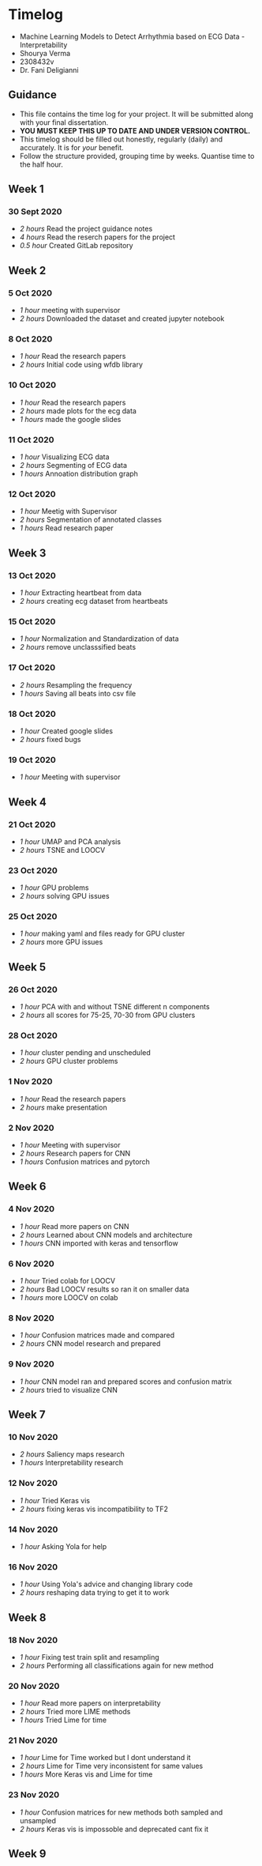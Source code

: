 # Timelog

* Machine Learning Models to Detect Arrhythmia based on ECG Data - Interpretability
* Shourya Verma
* 2308432v
* Dr. Fani Deligianni

## Guidance

* This file contains the time log for your project. It will be submitted along with your final dissertation.
* **YOU MUST KEEP THIS UP TO DATE AND UNDER VERSION CONTROL.**
* This timelog should be filled out honestly, regularly (daily) and accurately. It is for *your* benefit.
* Follow the structure provided, grouping time by weeks.  Quantise time to the half hour.

## Week 1

### 30 Sept 2020

* *2 hours* Read the project guidance notes
* *4 hours* Read the reserch papers for the project
* *0.5 hour* Created GitLab repository

## Week 2

### 5 Oct 2020

* *1 hour* meeting with supervisor
* *2 hours* Downloaded the dataset and created jupyter notebook

### 8 Oct 2020

* *1 hour* Read the research papers
* *2 hours* Initial code using wfdb library

### 10 Oct 2020

* *1 hour* Read the research papers
* *2 hours* made plots for the ecg data
* *1 hours* made the google slides

### 11 Oct 2020

* *1 hour* Visualizing ECG data 
* *2 hours* Segmenting  of ECG data
* *1 hours* Annoation distribution graph

### 12 Oct 2020

* *1 hour* Meetig with Supervisor
* *2 hours* Segmentation of annotated classes
* *1 hours* Read research paper

## Week 3

### 13 Oct 2020

* *1 hour* Extracting heartbeat from data
* *2 hours* creating ecg dataset from heartbeats


### 15 Oct 2020

* *1 hour* Normalization and Standardization of data
* *2 hours* remove unclasssified beats


### 17 Oct 2020

* *2 hours* Resampling the frequency
* *1 hours* Saving all beats into csv file

### 18 Oct 2020

* *1 hour* Created google slides
* *2 hours* fixed bugs

### 19 Oct 2020

* *1 hour* Meeting with supervisor

## Week 4

### 21 Oct 2020

* *1 hour* UMAP and PCA analysis
* *2 hours* TSNE and LOOCV

### 23 Oct 2020

* *1 hour* GPU problems
* *2 hours* solving GPU issues

### 25 Oct 2020

* *1 hour* making yaml and files ready for GPU cluster
* *2 hours* more GPU issues

## Week 5

### 26 Oct 2020

* *1 hour* PCA with and without TSNE different n components
* *2 hours* all scores for 75-25, 70-30 from GPU clusters

### 28 Oct 2020

* *1 hour* cluster pending and unscheduled
* *2 hours* GPU cluster problems

### 1 Nov 2020

* *1 hour* Read the research papers
* *2 hours* make presentation

### 2 Nov 2020

* *1 hour* Meeting with supervisor
* *2 hours* Research papers for CNN
* *1 hours* Confusion matrices and pytorch

## Week 6

### 4 Nov 2020

* *1 hour* Read more papers on CNN
* *2 hours* Learned about CNN models and architecture
* *1 hours* CNN imported with keras and tensorflow

### 6 Nov 2020

* *1 hour* Tried colab for LOOCV
* *2 hours* Bad LOOCV results so ran it on smaller data
* *1 hours* more LOOCV on colab

### 8 Nov 2020

* *1 hour* Confusion matrices made and compared
* *2 hours* CNN model research and prepared


### 9 Nov 2020

* *1 hour* CNN model ran and prepared scores and confusion matrix
* *2 hours* tried to visualize CNN
 
## Week 7

### 10 Nov 2020

* *2 hours* Saliency maps research
* *1 hours* Interpretability research

### 12 Nov 2020

* *1 hour* Tried Keras vis
* *2 hours* fixing keras vis incompatibility to TF2

### 14 Nov 2020

* *1 hour* Asking Yola for help 

### 16 Nov 2020

* *1 hour* Using Yola's advice and changing library code
* *2 hours* reshaping data trying to get it to work

## Week 8

### 18 Nov 2020

* *1 hour* Fixing test train split and resampling
* *2 hours* Performing all classifications again for new method

### 20 Nov 2020

* *1 hour* Read more papers on interpretability
* *2 hours* Tried more LIME methods
* *1 hours* Tried Lime for time

### 21 Nov 2020

* *1 hour* Lime for Time worked but I dont understand it
* *2 hours* Lime for Time very inconsistent for same values
* *1 hours* More Keras vis and Lime for time

### 23 Nov 2020

* *1 hour* Confusion matrices for new methods both sampled and unsampled
* *2 hours* Keras vis is impossoble and deprecated cant fix it
 
## Week 9


